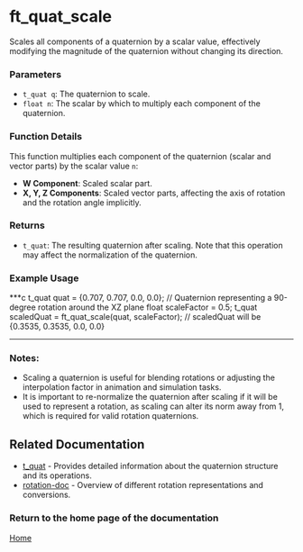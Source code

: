 # ft_quat_scale
Scales all components of a quaternion by a scalar value, effectively modifying the magnitude of the quaternion without changing its direction.

### Parameters
- `t_quat q`: The quaternion to scale.
- `float n`: The scalar by which to multiply each component of the quaternion.

### Function Details
This function multiplies each component of the quaternion (scalar and vector parts) by the scalar value `n`:
- **W Component**: Scaled scalar part.
- **X, Y, Z Components**: Scaled vector parts, affecting the axis of rotation and the rotation angle implicitly.

### Returns
- `t_quat`: The resulting quaternion after scaling. Note that this operation may affect the normalization of the quaternion.

### Example Usage
***c
t_quat quat = {0.707, 0.707, 0.0, 0.0}; // Quaternion representing a 90-degree rotation around the XZ plane
float scaleFactor = 0.5;
t_quat scaledQuat = ft_quat_scale(quat, scaleFactor);
// scaledQuat will be {0.3535, 0.3535, 0.0, 0.0}
***

### Notes:
- Scaling a quaternion is useful for blending rotations or adjusting the interpolation factor in animation and simulation tasks.
- It is important to re-normalize the quaternion after scaling if it will be used to represent a rotation, as scaling can alter its norm away from 1, which is required for valid rotation quaternions.

## Related Documentation
- [t_quat](./t_quat.md) - Provides detailed information about the quaternion structure and its operations.
- [rotation-doc](../rotation-doc.md) - Overview of different rotation representations and conversions.

### Return to the home page of the documentation
[Home](../../home.md)
